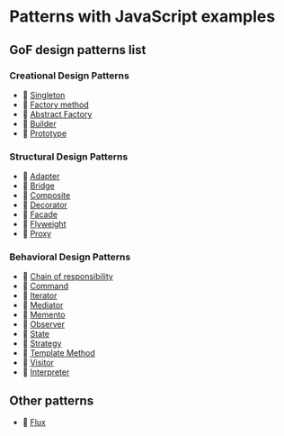 # Patterns with JavaScript examples

## GoF design patterns list

### Creational Design Patterns

- 📗 [Singleton](./05-singleton/05-singleton.md)
- 📗 [Factory method](./03-factory-method/03-factory-method.md)
- 📗 [Abstract Factory](./01-abstract-factory/01-abstract-factory.md)
- 📗 [Builder](./02-builder/02-builder.md)
- 📗 [Prototype](./04-prototype/04-prototype.md)

### Structural Design Patterns

- 📗 [Adapter](./06-adapter/06-adapter.md)
- 📗 [Bridge](./07-bridge/07-bridge.md)
- 📗 [Composite](./08-composite/08-composite.md)
- 📗 [Decorator](./09-decorator/09-decorator.md)
- 📗 [Facade](./10-facade/10-facade.md)
- 📗 [Flyweight](./11-flyweight/11-flyweight.md)
- 📗 [Proxy](./12-proxy/12-proxy.md)

### Behavioral Design Patterns

- 📗 [Chain of responsibility](./13-chain-of-responsibility/13-chain-of-responsibility.md)
- 📗 [Command](./14-command/14-command.md)
- 📗 [Iterator](./16-iterator/16-iterator.md)
- 📗 [Mediator](./17-mediator/17-mediator.md)
- 📗 [Memento](./18-memento/18-memento.md) 
- 📗 [Observer](./19-observer/19-observer.md)
- 📗 [State](./20-state/20-state.md)
- 📗 [Strategy](./21-strategy/21-strategy.md) 
- 📗 [Template Method](./22-template-method/22-template-method.md)
- 📗 [Visitor](./23-visitor/23-visitor.md)
- 📗 [Interpreter](./15-interpreter/15-interpreter.md)

## Other patterns

- 📗 [Flux](./24-flux/24-flux.md)
